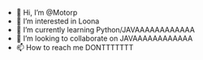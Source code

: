 - 👋 Hi, I’m @Motorp
- 👀 I’m interested in Loona
- 🌱 I’m currently learning Python/JAVAAAAAAAAAAAA
- 💞️ I’m looking to collaborate on JAVAAAAAAAAAAAA
- 📫 How to reach me DONTTTTTTT

<!---
Motorp/Motorp is a ✨ special ✨ repository because its `README.md` (this file) appears on your GitHub profile.
You can click the Preview link to take a look at your changes.
--->
